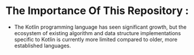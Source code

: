 # The Importance Of This Repository : 
- The Kotlin programming language has seen significant growth, but the ecosystem of existing algorithm and data structure implementations specific to Kotlin is currently more limited compared to older, more established languages.
